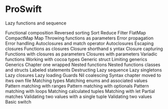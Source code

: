 # ProSwift
Lazy functions and sequence

Functional composition
Reversed sorting
Sort
Reduce
Filter
FlatMap
CompactMap
Map
Throwing functions as parameters
Error propagation
Error handling
Autoclosures and match operator
Autoclosures
Escaping closures
Functions as closures
Closure shorthand s yntax
Closure capturing
Functions with closures as parameters
Closures with parameters
Variadic functions
Working with cocoa types
Generic struct
Limiting generics
Generics
Chapter one wrapped
Nested functions
Nested functions classes and structs
Labeled statements
Destructing
Lazy sequence
Lazy singletons
Lazy closures
Lazy loading
Guards
Nil coalescing
Syntax chapter moved to itws own file
Matching types
Matching enums and associated values
Pattern matching with ranges
Pattern matching with optionals
Pattern matching with loops
Matching calculated tuples
Matching with let
Partial matches
Validating two values with a single tuple
Validating two values
Basic switch
